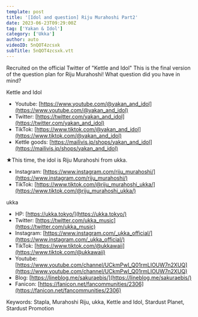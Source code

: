 ```yaml
---
template: post
title: '[Idol and question] Riju Murahoshi Part2'
date: 2023-06-23T09:29:00Z
tag: ['Yakan & Idol']
category: ['Ukka']
author: auto 
videoID: 5nQOT4zcsxk
subTitle: 5nQOT4zcsxk.vtt
---
```

Recruited on the official Twitter of "Kettle and Idol" This is the final version of the question plan for Riju Murahoshi! What question did you have in mind?

Kettle and Idol

- Youtube: [https://www.youtube.com/@yakan_and_idol](https://www.youtube.com/@yakan_and_idol)
- Twitter: [https://twitter.com/yakan_and_idol](https://twitter.com/yakan_and_idol)
- TikTok: [https://www.tiktok.com/@yakan_and_idol](https://www.tiktok.com/@yakan_and_idol)
- Kettle goods: [https://mailivis.jp/shops/yakan_and_idol](https://mailivis.jp/shops/yakan_and_idol)

★This time, the idol is Riju Murahoshi from ukka.

- Instagram: [https://www.instagram.com/riju_murahoshi/](https://www.instagram.com/riju_murahoshi/)
- TikTok: [https://www.tiktok.com/@riju_murahoshi_ukka/](https://www.tiktok.com/@riju_murahoshi_ukka/)

ukka

- HP: [https://ukka.tokyo/](https://ukka.tokyo/)
- Twitter: [https://twitter.com/ukka_music](https://twitter.com/ukka_music)
- Instagram: [https://www.instagram.com/_ukka_official/](https://www.instagram.com/_ukka_official/)
- TikTok: [https://www.tiktok.com/@ukkawaii](https://www.tiktok.com/@ukkawaii)
- Youtube: [https://www.youtube.com/channel/UCkmPwI_Q01rmLIOUW7n2XUQ](https://www.youtube.com/channel/UCkmPwI_Q01rmLIOUW7n2XUQ)
- Blog: [https://lineblog.me/sakuraebis/](https://lineblog.me/sakuraebis/)
- Fanicon: [https://fanicon.net/fancommunities/2306](https://fanicon.net/fancommunities/2306)


Keywords: Stapla, Murahoshi Riju, ukka, Kettle and Idol, Stardust Planet, Stardust Promotion